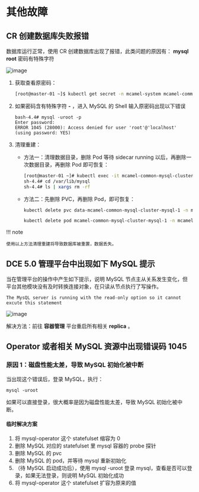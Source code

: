 # 其他故障

## CR 创建数据库失败报错

数据库运行正常，使用 CR 创建数据库出现了报错，此类问题的原因有： __mysql root__ 密码有特殊字符

![image](https://docs.daocloud.io/daocloud-docs-images/docs/middleware/mysql/images/faq-mysql-2.png)

1. 获取查看原密码：

    ```bash
    [root@master-01 ~]$ kubectl get secret -n mcamel-system mcamel-common-mysql-cluster-secret -o=jsonpath='{.data.ROOT_PASSWORD}' | base64 -d
    ```

2. 如果密码含有特殊字符 __-__ ，进入 MySQL 的 Shell 输入原密码出现以下错误

    ```console
    bash-4.4# mysql -uroot -p
    Enter password:
    ERROR 1045 (28000): Access denied for user 'root'@'localhost' (using password: YES)
    ```

3. 清理重建：

    - 方法一：清理数据目录，删除 Pod 等待 sidecar running 以后，再删除一次数据目录，再删除 Pod 即可恢复：

        ```bash
        [root@master-01 ~]# kubectl exec -it mcamel-common-mysql-cluster-mysql-1 -n mcamel-system -c sidecar -- /bin/sh
        sh-4.4# cd /var/lib/mysql
        sh-4.4# ls | xargs rm -rf
        ```

    - 方法二：先删除 PVC，再删除 Pod，即可恢复：

        ```bash
        kubectl delete pvc data-mcamel-common-mysql-cluster-mysql-1 -n mcamel-system
        ```

        ```bash
        kubectl delete pod mcamel-common-mysql-cluster-mysql-1 -n mcamel-system
        ```

!!! note

    使用以上方法清理重建将导致数据库被重置，数据丢失。

## DCE 5.0 管理平台中出现如下 MySQL 提示

当在管理平台的操作中产生如下提示，说明 MySQL 节点主从关系发生变化，但平台其他模块没有及时转换连接对象，在只读从节点执行了写操作。

```prompt
The MysQL server is running with the read-only option so it cannot excute this statement
```
![image](https://docs.daocloud.io/daocloud-docs-images/docs/zh/docs/middleware/mysql/images/faq01.png)

解决方法：前往 __容器管理__ 平台重启所有相关 __replica__ 。

## Operator 或者相关 MySQL 资源中出现错误码 1045

### 原因 1：磁盘性能太差，导致 MySQL 初始化被中断
当出现这个错误后，登录 MySQL，执行：
```
mysql -uroot
```

如果可以直接登录，很大概率是因为磁盘性能太差，导致 MySQL 初始化被中断。

#### 临时解决方案
1. 将 mysql-operator 这个 statefulset 缩容为 0
2. 删除 MySQL 对应的 statefulset 里 mysql 容器的 probe 探针
3. 删除 MySQL 的 pvc
4. 删除 MySQL 的 pod，并等待 mysql 重新初始化
5. （待 MySQL 启动成功后），使用 mysql -uroot 登录 mysql，查看是否可以登录，如果无法登录，则说明 MySQL 初始化成功
6. 将 mysql-operator 这个 statefulset 扩容为原来的值